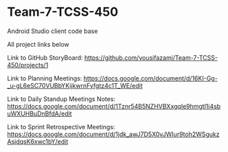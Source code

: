 # Team-7-TCSS-450
Android Studio client code base

All project links below

Link to GitHub StoryBoard: https://github.com/yousifazami/Team-7-TCSS-450/projects/1

Link to Planning Meetings: https://docs.google.com/document/d/16KI-Gg-_u-gL6eSC70VUBbYKijkwrnFyfgtz4c1T_WE/edit

Link to Daily Standup Meetings Notes: https://docs.google.com/document/d/1Tznr54B5NZHVBXxgqIe9hmgtl1i4sbuWXUHBuDnBfdA/edit

Link to Sprint Retrospective Meetings: https://docs.google.com/document/d/1jdk_awJ7D5X0vJWIur9toh2WSgukzAsjdqsK6xwc1bY/edit
